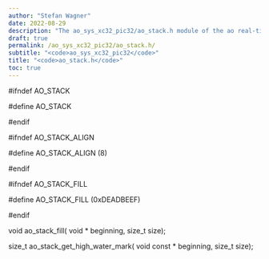 ```yaml
---
author: "Stefan Wagner"
date: 2022-08-29
description: "The ao_sys_xc32_pic32/ao_stack.h module of the ao real-time operating system."
draft: true
permalink: /ao_sys_xc32_pic32/ao_stack.h/ 
subtitle: "<code>ao_sys_xc32_pic32</code>"
title: "<code>ao_stack.h</code>"
toc: true
---
```


#ifndef AO_STACK

#define AO_STACK

#endif

#ifndef AO_STACK_ALIGN

#define AO_STACK_ALIGN                  (8)

#endif

#ifndef AO_STACK_FILL

#define AO_STACK_FILL                   (0xDEADBEEF)

#endif

void    ao_stack_fill(                  void * beginning, size_t size);

size_t  ao_stack_get_high_water_mark(   void const * beginning, size_t size);

